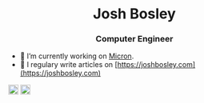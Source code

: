 <h1 align="center">Josh Bosley</h1>
<h3 align="center">Computer Engineer</h3>

- 🔭 I’m currently working on [Micron](https://github.com/bosley/micron).
- 📝 I regulary write articles on [https://joshbosley.com](https://joshbosley.com)

<a href="https://dev.to/bosley" target="blank"><img align="center" src="https://cdn.jsdelivr.net/npm/simple-icons@3.0.1/icons/dev-dot-to.svg" alt="bosley" height="20" width="20" /></a>
<a href="https://linkedin.com/in/joshabosley" target="blank"><img align="center" src="https://cdn.jsdelivr.net/npm/simple-icons@3.0.1/icons/linkedin.svg" alt="joshabosley" height="20" width="20" /></a>
</p>
